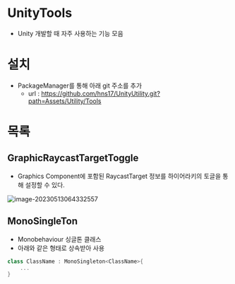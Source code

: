 # UnityTools

- Unity 개발할 때 자주 사용하는 기능 모음



# 설치

- PackageManager를 통해 아래 git 주소를 추가
  - url : https://github.com/hns17/UnityUtility.git?path=Assets/Utility/Tools



# 목록

## GraphicRaycastTargetToggle

- Graphics Component에 포함된 RaycastTarget 정보를 하이어라키의 토글을 통해 설정할 수 있다.

![image-20230513064332557](C:\Users\hns17\AppData\Roaming\Typora\typora-user-images\image-20230513064332557.png)



## MonoSingleTon

- Monobehaviour 싱글톤 클래스
- 아래와 같은 형태로 상속받아 사용

```C#
class ClassName : MonoSingleton<ClassName>{
	...
}
```

